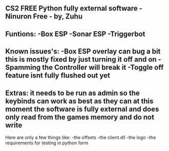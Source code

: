 CS2 FREE Python fully external software - Ninuron Free - by, Zuhu
-----------------------------------------------------------------------------------------
Funtions:
-Box ESP
-Sonar ESP
-Triggerbot
-----------------------------------------------------------------------------------------
Known issues's:
-Box ESP overlay can bug a bit this is mostly fixed by just turning it off and on
-Spamming the Controller will break it
-Toggle off feature isnt fully flushed out yet 
-----------------------------------------------------------------------------------------
Extras:
it needs to be run as admin so the keybinds can work as best as they can at this moment
the software is fully external and does only read from the games memory and do not write
-----------------------------------------------------------------------------------------
Here are only a few things like:
-the offsets
-the client.dll
-the logo
-the requirements for testing in python form
